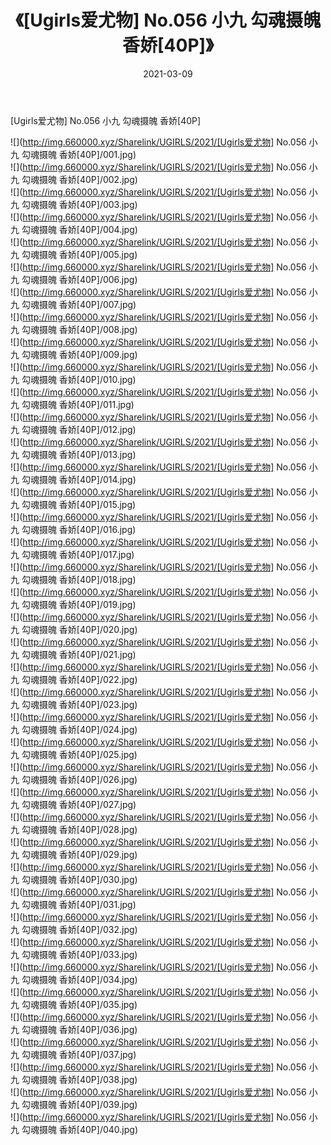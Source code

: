 ﻿---
layout: post
title:  《[Ugirls爱尤物] No.056 小九 勾魂摄魄 香娇[40P]》
date:   2021-03-09
img: http://img.660000.xyz/Sharelink/UGIRLS/2021/[Ugirls爱尤物] No.056 小九 勾魂摄魄 香娇[40P]/000.jpg
categories: [美女, 清纯, 唯美]
---

[Ugirls爱尤物] No.056 小九 勾魂摄魄 香娇[40P]

  ![](http://img.660000.xyz/Sharelink/UGIRLS/2021/[Ugirls爱尤物] No.056 小九 勾魂摄魄 香娇[40P]/001.jpg) <br> ![](http://img.660000.xyz/Sharelink/UGIRLS/2021/[Ugirls爱尤物] No.056 小九 勾魂摄魄 香娇[40P]/002.jpg) <br> ![](http://img.660000.xyz/Sharelink/UGIRLS/2021/[Ugirls爱尤物] No.056 小九 勾魂摄魄 香娇[40P]/003.jpg) <br> ![](http://img.660000.xyz/Sharelink/UGIRLS/2021/[Ugirls爱尤物] No.056 小九 勾魂摄魄 香娇[40P]/004.jpg) <br> ![](http://img.660000.xyz/Sharelink/UGIRLS/2021/[Ugirls爱尤物] No.056 小九 勾魂摄魄 香娇[40P]/005.jpg) <br> ![](http://img.660000.xyz/Sharelink/UGIRLS/2021/[Ugirls爱尤物] No.056 小九 勾魂摄魄 香娇[40P]/006.jpg) <br> ![](http://img.660000.xyz/Sharelink/UGIRLS/2021/[Ugirls爱尤物] No.056 小九 勾魂摄魄 香娇[40P]/007.jpg) <br> ![](http://img.660000.xyz/Sharelink/UGIRLS/2021/[Ugirls爱尤物] No.056 小九 勾魂摄魄 香娇[40P]/008.jpg) <br> ![](http://img.660000.xyz/Sharelink/UGIRLS/2021/[Ugirls爱尤物] No.056 小九 勾魂摄魄 香娇[40P]/009.jpg) <br> ![](http://img.660000.xyz/Sharelink/UGIRLS/2021/[Ugirls爱尤物] No.056 小九 勾魂摄魄 香娇[40P]/010.jpg) <br> ![](http://img.660000.xyz/Sharelink/UGIRLS/2021/[Ugirls爱尤物] No.056 小九 勾魂摄魄 香娇[40P]/011.jpg) <br> ![](http://img.660000.xyz/Sharelink/UGIRLS/2021/[Ugirls爱尤物] No.056 小九 勾魂摄魄 香娇[40P]/012.jpg) <br> ![](http://img.660000.xyz/Sharelink/UGIRLS/2021/[Ugirls爱尤物] No.056 小九 勾魂摄魄 香娇[40P]/013.jpg) <br> ![](http://img.660000.xyz/Sharelink/UGIRLS/2021/[Ugirls爱尤物] No.056 小九 勾魂摄魄 香娇[40P]/014.jpg) <br> ![](http://img.660000.xyz/Sharelink/UGIRLS/2021/[Ugirls爱尤物] No.056 小九 勾魂摄魄 香娇[40P]/015.jpg) <br> ![](http://img.660000.xyz/Sharelink/UGIRLS/2021/[Ugirls爱尤物] No.056 小九 勾魂摄魄 香娇[40P]/016.jpg) <br> ![](http://img.660000.xyz/Sharelink/UGIRLS/2021/[Ugirls爱尤物] No.056 小九 勾魂摄魄 香娇[40P]/017.jpg) <br> ![](http://img.660000.xyz/Sharelink/UGIRLS/2021/[Ugirls爱尤物] No.056 小九 勾魂摄魄 香娇[40P]/018.jpg) <br> ![](http://img.660000.xyz/Sharelink/UGIRLS/2021/[Ugirls爱尤物] No.056 小九 勾魂摄魄 香娇[40P]/019.jpg) <br> ![](http://img.660000.xyz/Sharelink/UGIRLS/2021/[Ugirls爱尤物] No.056 小九 勾魂摄魄 香娇[40P]/020.jpg) <br> ![](http://img.660000.xyz/Sharelink/UGIRLS/2021/[Ugirls爱尤物] No.056 小九 勾魂摄魄 香娇[40P]/021.jpg) <br> ![](http://img.660000.xyz/Sharelink/UGIRLS/2021/[Ugirls爱尤物] No.056 小九 勾魂摄魄 香娇[40P]/022.jpg) <br> ![](http://img.660000.xyz/Sharelink/UGIRLS/2021/[Ugirls爱尤物] No.056 小九 勾魂摄魄 香娇[40P]/023.jpg) <br> ![](http://img.660000.xyz/Sharelink/UGIRLS/2021/[Ugirls爱尤物] No.056 小九 勾魂摄魄 香娇[40P]/024.jpg) <br> ![](http://img.660000.xyz/Sharelink/UGIRLS/2021/[Ugirls爱尤物] No.056 小九 勾魂摄魄 香娇[40P]/025.jpg) <br> ![](http://img.660000.xyz/Sharelink/UGIRLS/2021/[Ugirls爱尤物] No.056 小九 勾魂摄魄 香娇[40P]/026.jpg) <br> ![](http://img.660000.xyz/Sharelink/UGIRLS/2021/[Ugirls爱尤物] No.056 小九 勾魂摄魄 香娇[40P]/027.jpg) <br> ![](http://img.660000.xyz/Sharelink/UGIRLS/2021/[Ugirls爱尤物] No.056 小九 勾魂摄魄 香娇[40P]/028.jpg) <br> ![](http://img.660000.xyz/Sharelink/UGIRLS/2021/[Ugirls爱尤物] No.056 小九 勾魂摄魄 香娇[40P]/029.jpg) <br> ![](http://img.660000.xyz/Sharelink/UGIRLS/2021/[Ugirls爱尤物] No.056 小九 勾魂摄魄 香娇[40P]/030.jpg) <br> ![](http://img.660000.xyz/Sharelink/UGIRLS/2021/[Ugirls爱尤物] No.056 小九 勾魂摄魄 香娇[40P]/031.jpg) <br> ![](http://img.660000.xyz/Sharelink/UGIRLS/2021/[Ugirls爱尤物] No.056 小九 勾魂摄魄 香娇[40P]/032.jpg) <br> ![](http://img.660000.xyz/Sharelink/UGIRLS/2021/[Ugirls爱尤物] No.056 小九 勾魂摄魄 香娇[40P]/033.jpg) <br> ![](http://img.660000.xyz/Sharelink/UGIRLS/2021/[Ugirls爱尤物] No.056 小九 勾魂摄魄 香娇[40P]/034.jpg) <br> ![](http://img.660000.xyz/Sharelink/UGIRLS/2021/[Ugirls爱尤物] No.056 小九 勾魂摄魄 香娇[40P]/035.jpg) <br> ![](http://img.660000.xyz/Sharelink/UGIRLS/2021/[Ugirls爱尤物] No.056 小九 勾魂摄魄 香娇[40P]/036.jpg) <br> ![](http://img.660000.xyz/Sharelink/UGIRLS/2021/[Ugirls爱尤物] No.056 小九 勾魂摄魄 香娇[40P]/037.jpg) <br> ![](http://img.660000.xyz/Sharelink/UGIRLS/2021/[Ugirls爱尤物] No.056 小九 勾魂摄魄 香娇[40P]/038.jpg) <br> ![](http://img.660000.xyz/Sharelink/UGIRLS/2021/[Ugirls爱尤物] No.056 小九 勾魂摄魄 香娇[40P]/039.jpg) <br> ![](http://img.660000.xyz/Sharelink/UGIRLS/2021/[Ugirls爱尤物] No.056 小九 勾魂摄魄 香娇[40P]/040.jpg) <br>